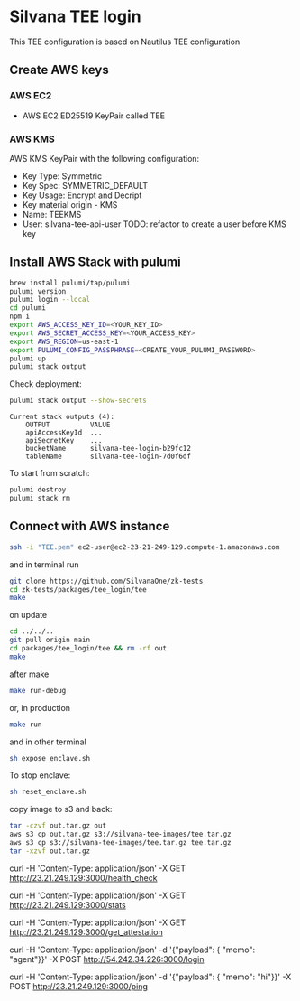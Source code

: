 # Silvana TEE login

This TEE configuration is based on Nautilus TEE configuration

## Create AWS keys

### AWS EC2

- AWS EC2 ED25519 KeyPair called TEE

### AWS KMS

AWS KMS KeyPair with the following configuration:

- Key Type: Symmetric
- Key Spec: SYMMETRIC_DEFAULT
- Key Usage: Encrypt and Decript
- Key material origin - KMS
- Name: TEEKMS
- User: silvana-tee-api-user TODO: refactor to create a user before KMS key

## Install AWS Stack with pulumi

```sh
brew install pulumi/tap/pulumi
pulumi version
pulumi login --local
cd pulumi
npm i
export AWS_ACCESS_KEY_ID=<YOUR_KEY_ID>
export AWS_SECRET_ACCESS_KEY=<YOUR_ACCESS_KEY>
export AWS_REGION=us-east-1
export PULUMI_CONFIG_PASSPHRASE=<CREATE_YOUR_PULUMI_PASSWORD>
pulumi up
pulumi stack output
```

Check deployment:

```sh
pulumi stack output --show-secrets
```

```
Current stack outputs (4):
    OUTPUT          VALUE
    apiAccessKeyId  ...
    apiSecretKey    ...
    bucketName      silvana-tee-login-b29fc12
    tableName       silvana-tee-login-7d0f6df
```

To start from scratch:

```sh
pulumi destroy
pulumi stack rm
```

## Connect with AWS instance

```sh
ssh -i "TEE.pem" ec2-user@ec2-23-21-249-129.compute-1.amazonaws.com
```

and in terminal run

```sh
git clone https://github.com/SilvanaOne/zk-tests
cd zk-tests/packages/tee_login/tee
make
```

on update

```sh
cd ../../..
git pull origin main
cd packages/tee_login/tee && rm -rf out
make
```

after make

```sh
make run-debug
```

or, in production

```sh
make run
```

and in other terminal

```sh
sh expose_enclave.sh
```

To stop enclave:

```sh
sh reset_enclave.sh
```

copy image to s3 and back:

```sh
tar -czvf out.tar.gz out
aws s3 cp out.tar.gz s3://silvana-tee-images/tee.tar.gz
aws s3 cp s3://silvana-tee-images/tee.tar.gz tee.tar.gz
tar -xzvf out.tar.gz
```

curl -H 'Content-Type: application/json' -X GET http://23.21.249.129:3000/health_check

curl -H 'Content-Type: application/json' -X GET http://23.21.249.129:3000/stats

curl -H 'Content-Type: application/json' -X GET http://23.21.249.129:3000/get_attestation

curl -H 'Content-Type: application/json' -d '{"payload": { "memo": "agent"}}' -X POST http://54.242.34.226:3000/login

curl -H 'Content-Type: application/json' -d '{"payload": { "memo": "hi"}}' -X POST http://23.21.249.129:3000/ping
